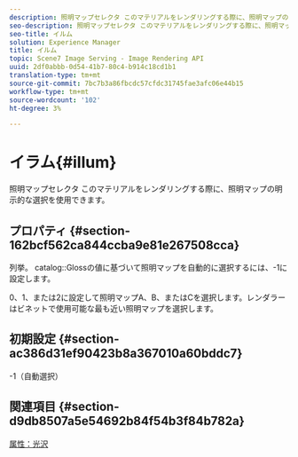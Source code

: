 ```yaml
---
description: 照明マップセレクタ このマテリアルをレンダリングする際に、照明マップの明示的な選択を使用できます。
seo-description: 照明マップセレクタ このマテリアルをレンダリングする際に、照明マップの明示的な選択を使用できます。
seo-title: イルム
solution: Experience Manager
title: イルム
topic: Scene7 Image Serving - Image Rendering API
uuid: 2df0abbb-0d54-41b7-80c4-b914c18cd1b1
translation-type: tm+mt
source-git-commit: 7bc7b3a86fbcdc57cfdc31745fae3afc06e44b15
workflow-type: tm+mt
source-wordcount: '102'
ht-degree: 3%

---
```



# イラム{#illum}

照明マップセレクタ このマテリアルをレンダリングする際に、照明マップの明示的な選択を使用できます。

## プロパティ {#section-162bcf562ca844ccba9e81e267508cca}

列挙。 catalog::Glossの値に基づいて照明マップを自動的に選択するには、-1に設定します。

0、1、または2に設定して照明マップA、B、またはCを選択します。レンダラーはビネットで使用可能な最も近い照明マップを選択します。

## 初期設定 {#section-ac386d31ef90423b8a367010a60bddc7}

-1（自動選択）

## 関連項目 {#section-d9db8507a5e54692b84f54b3f84b782a}

[属性：光沢](../../../../../ir-api/material-cat/image-rendering-api-ref/c-ir-material-catalog/c-ir-material-data-reference/r-ir-cat-gloss.md#reference-5277f62a67e2408ab94699aa712f1eeb)
